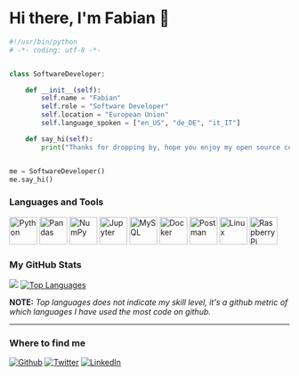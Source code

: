 # Hi there, I'm Fabian 👋

```python
#!/usr/bin/python
# -*- coding: utf-8 -*-


class SoftwareDeveloper:

    def __init__(self):
        self.name = "Fabian"
        self.role = "Software Developer"
        self.location = "European Union"
        self.language_spoken = ["en_US", "de_DE", "it_IT"]

    def say_hi(self):
        print("Thanks for dropping by, hope you enjoy my open source contributions!")


me = SoftwareDeveloper()
me.say_hi()
```

### Languages and Tools

<p align="left">
<a href="https://www.python.org/" target="_blank" rel="noreferrer"><img src="https://raw.githubusercontent.com/danielcranney/readme-generator/main/public/icons/skills/python-colored.svg" width="50" height="50" alt="Python" /></a>
<a href="https://pandas.pydata.org/" target="_blank" rel="noreferrer"><img src="https://cdn.simpleicons.org/pandas" width="50" height="50" alt="Pandas" /></a>
<a href="https://numpy.org/" target="_blank" rel="noreferrer"><img src="https://cdn.simpleicons.org/numpy" width="50" height="50" alt="NumPy" /></a>
<a href="https://jupyter.org/" target="_blank" rel="noreferrer"><img src="https://cdn.simpleicons.org/Jupyter" width="50" height="50" alt="Jupyter" /></a>
<a href="https://www.mysql.com/" target="_blank" rel="noreferrer"><img src="https://cdn.simpleicons.org/mysql" width="50" height="50" alt="MySQL" /></a>
<a href="https://www.docker.com/" target="_blank" rel="noreferrer"><img src="https://cdn.simpleicons.org/docker" width="50" height="50" alt="Docker" /></a>
<a href="https://www.postman.com/" target="_blank" rel="noreferrer"><img src="https://cdn.simpleicons.org/postman" width="50" height="50" alt="Postman" /></a>
<a href="https://www.linux.org/" target="_blank" rel="noreferrer"><img src="https://cdn.simpleicons.org/linux" width="50" height="50" alt="Linux" /></a>
<a href="https://www.raspberrypi.com/" target="_blank" rel="noreferrer"><img src="https://cdn.simpleicons.org/raspberrypi" width="50" height="50" alt="RaspberryPi" /></a>
</p>

### My GitHub Stats

<a href="http://www.github.com/Pymetheus"><img src="https://github-readme-streak-stats.herokuapp.com/?user=Pymetheus&stroke=ffffff&background=181824&ring=10b981&fire=10b981&currStreakNum=ffffff&currStreakLabel=10b981&sideNums=ffffff&sideLabels=ffffff&dates=ffffff&hide_border=true" /></a>
<a href="https://github.com/Pymetheus" align="left"><img src="https://github-readme-stats.vercel.app/api/top-langs/?username=Pymetheus&langs_count=10&title_color=10b981&text_color=ffffff&icon_color=0891b2&bg_color=181824&hide_border=true&locale=en&custom_title=Top%20%Languages" alt="Top Languages" /></a>

**NOTE:** *Top languages does not indicate my skill level, it's a github metric of which languages I have used the most code on github.*

--------------------------------------------------------------------------------------------------------------------------------------------
<h3>Where to find me</h3>
<p>
<a href="https://github.com/Pymetheus" target="_blank"><img alt="Github" src="https://img.shields.io/badge/GitHub-%2312100E.svg?&style=for-the-badge&logo=Github&logoColor=white" /></a> 
<a href="https://twitter.com/Pymetheus_" target="_blank"><img alt="Twitter" src="https://img.shields.io/badge/twitter-%231DA1F2.svg?&style=for-the-badge&logo=twitter&logoColor=white" /></a> 
<a href="https://www.linkedin.com/in/fabian-eberle-" target="_blank"><img alt="LinkedIn" src="https://img.shields.io/badge/linkedin-%230077B5.svg?&style=for-the-badge&logo=linkedin&logoColor=white" /></a>
</p>
